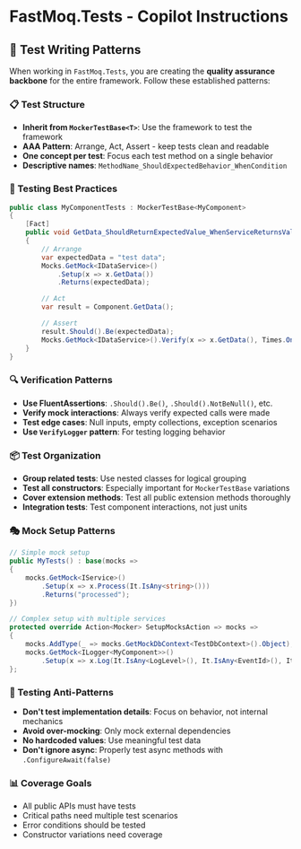 # FastMoq.Tests - Copilot Instructions

## 🧪 Test Writing Patterns

When working in `FastMoq.Tests`, you are creating the **quality assurance backbone** for the entire framework. Follow these established patterns:

### 📋 Test Structure
- **Inherit from `MockerTestBase<T>`**: Use the framework to test the framework
- **AAA Pattern**: Arrange, Act, Assert - keep tests clean and readable
- **One concept per test**: Focus each test method on a single behavior
- **Descriptive names**: `MethodName_ShouldExpectedBehavior_WhenCondition`

### 🎯 Testing Best Practices
```csharp
public class MyComponentTests : MockerTestBase<MyComponent>
{
    [Fact]
    public void GetData_ShouldReturnExpectedValue_WhenServiceReturnsValidData()
    {
        // Arrange
        var expectedData = "test data";
        Mocks.GetMock<IDataService>()
            .Setup(x => x.GetData())
            .Returns(expectedData);

        // Act
        var result = Component.GetData();

        // Assert
        result.Should().Be(expectedData);
        Mocks.GetMock<IDataService>().Verify(x => x.GetData(), Times.Once);
    }
}
```

### 🔍 Verification Patterns
- **Use FluentAssertions**: `.Should().Be()`, `.Should().NotBeNull()`, etc.
- **Verify mock interactions**: Always verify expected calls were made
- **Test edge cases**: Null inputs, empty collections, exception scenarios
- **Use `VerifyLogger` pattern**: For testing logging behavior

### 📦 Test Organization
- **Group related tests**: Use nested classes for logical grouping
- **Test all constructors**: Especially important for `MockerTestBase` variations
- **Cover extension methods**: Test all public extension methods thoroughly
- **Integration tests**: Test component interactions, not just units

### 🎭 Mock Setup Patterns
```csharp
// Simple mock setup
public MyTests() : base(mocks => 
{
    mocks.GetMock<IService>()
        .Setup(x => x.Process(It.IsAny<string>()))
        .Returns("processed");
})

// Complex setup with multiple services
protected override Action<Mocker> SetupMocksAction => mocks =>
{
    mocks.AddType(_ => mocks.GetMockDbContext<TestDbContext>().Object);
    mocks.GetMock<ILogger<MyComponent>>()
        .Setup(x => x.Log(It.IsAny<LogLevel>(), It.IsAny<EventId>(), It.IsAny<It.IsAnyType>(), It.IsAny<Exception>(), It.IsAny<Func<It.IsAnyType, Exception, string>>()));
};
```

### 🚫 Testing Anti-Patterns
- **Don't test implementation details**: Focus on behavior, not internal mechanics
- **Avoid over-mocking**: Only mock external dependencies
- **No hardcoded values**: Use meaningful test data
- **Don't ignore async**: Properly test async methods with `.ConfigureAwait(false)`

### 📊 Coverage Goals
- All public APIs must have tests
- Critical paths need multiple test scenarios
- Error conditions should be tested
- Constructor variations need coverage